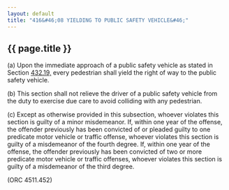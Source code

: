 ```yaml
---
layout: default 
title: "416&#46;08 YIELDING TO PUBLIC SAFETY VEHICLE&#46;"
---
```


{{ page.title }}
----------------

​(a) Upon the immediate approach of a public safety vehicle as stated in
Section [432.19,](1fb796f0.html) every pedestrian shall yield the right
of way to the public safety vehicle.

​(b) This section shall not relieve the driver of a public safety
vehicle from the duty to exercise due care to avoid colliding with any
pedestrian.

​(c) Except as otherwise provided in this subsection, whoever violates
this section is guilty of a minor misdemeanor. If, within one year of
the offense, the offender previously has been convicted of or pleaded
guilty to one predicate motor vehicle or traffic offense, whoever
violates this section is guilty of a misdemeanor of the fourth degree.
If, within one year of the offense, the offender previously has been
convicted of two or more predicate motor vehicle or traffic offenses,
whoever violates this section is guilty of a misdemeanor of the third
degree.

(ORC 4511.452)
